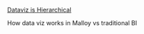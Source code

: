 [Dataviz is Hierarchical](https://docs.malloydata.dev/blog/2024-02-29-hierarchical-viz/)

How data viz works in Malloy vs traditional BI